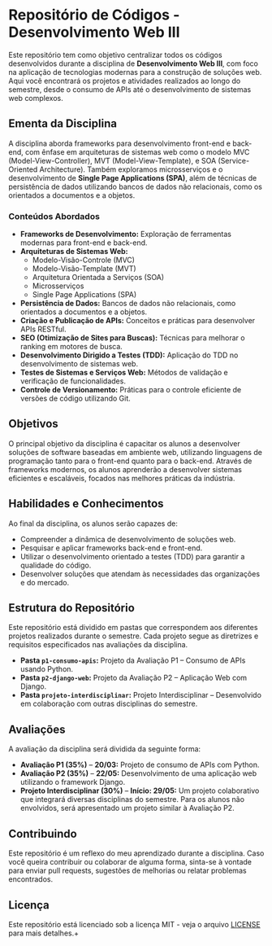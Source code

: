 # Repositório de Códigos - Desenvolvimento Web III

Este repositório tem como objetivo centralizar todos os códigos desenvolvidos durante a disciplina de **Desenvolvimento Web III**, com foco na aplicação de tecnologias modernas para a construção de soluções web. Aqui você encontrará os projetos e atividades realizados ao longo do semestre, desde o consumo de APIs até o desenvolvimento de sistemas web complexos.

## Ementa da Disciplina

A disciplina aborda frameworks para desenvolvimento front-end e back-end, com ênfase em arquiteturas de sistemas web como o modelo MVC (Model-View-Controller), MVT (Model-View-Template), e SOA (Service-Oriented Architecture). Também exploramos microsserviços e o desenvolvimento de **Single Page Applications (SPA)**, além de técnicas de persistência de dados utilizando bancos de dados não relacionais, como os orientados a documentos e a objetos.

### Conteúdos Abordados

- **Frameworks de Desenvolvimento:** Exploração de ferramentas modernas para front-end e back-end.
- **Arquiteturas de Sistemas Web:**
  - Modelo-Visão-Controle (MVC)
  - Modelo-Visão-Template (MVT)
  - Arquitetura Orientada a Serviços (SOA)
  - Microsserviços
  - Single Page Applications (SPA)
- **Persistência de Dados:** Bancos de dados não relacionais, como orientados a documentos e a objetos.
- **Criação e Publicação de APIs:** Conceitos e práticas para desenvolver APIs RESTful.
- **SEO (Otimização de Sites para Buscas):** Técnicas para melhorar o ranking em motores de busca.
- **Desenvolvimento Dirigido a Testes (TDD):** Aplicação do TDD no desenvolvimento de sistemas web.
- **Testes de Sistemas e Serviços Web:** Métodos de validação e verificação de funcionalidades.
- **Controle de Versionamento:** Práticas para o controle eficiente de versões de código utilizando Git.

## Objetivos

O principal objetivo da disciplina é capacitar os alunos a desenvolver soluções de software baseadas em ambiente web, utilizando linguagens de programação tanto para o front-end quanto para o back-end. Através de frameworks modernos, os alunos aprenderão a desenvolver sistemas eficientes e escaláveis, focados nas melhores práticas da indústria.

## Habilidades e Conhecimentos

Ao final da disciplina, os alunos serão capazes de:

- Compreender a dinâmica de desenvolvimento de soluções web.
- Pesquisar e aplicar frameworks back-end e front-end.
- Utilizar o desenvolvimento orientado a testes (TDD) para garantir a qualidade do código.
- Desenvolver soluções que atendam às necessidades das organizações e do mercado.

## Estrutura do Repositório

Este repositório está dividido em pastas que correspondem aos diferentes projetos realizados durante o semestre. Cada projeto segue as diretrizes e requisitos especificados nas avaliações da disciplina.

- **Pasta `p1-consumo-apis`:** Projeto da Avaliação P1 – Consumo de APIs usando Python.
- **Pasta `p2-django-web`:** Projeto da Avaliação P2 – Aplicação Web com Django.
- **Pasta `projeto-interdisciplinar`:** Projeto Interdisciplinar – Desenvolvido em colaboração com outras disciplinas do semestre.

## Avaliações

A avaliação da disciplina será dividida da seguinte forma:

- **Avaliação P1 (35%)** – **20/03:** Projeto de consumo de APIs com Python.
- **Avaliação P2 (35%)** – **22/05:** Desenvolvimento de uma aplicação web utilizando o framework Django.
- **Projeto Interdisciplinar (30%)** – **Início: 29/05:** Um projeto colaborativo que integrará diversas disciplinas do semestre. Para os alunos não envolvidos, será apresentado um projeto similar à Avaliação P2.

## Contribuindo

Este repositório é um reflexo do meu aprendizado durante a disciplina. Caso você queira contribuir ou colaborar de alguma forma, sinta-se à vontade para enviar pull requests, sugestões de melhorias ou relatar problemas encontrados.

## Licença

Este repositório está licenciado sob a licença MIT - veja o arquivo [LICENSE](./LICENSE) para mais detalhes.+
